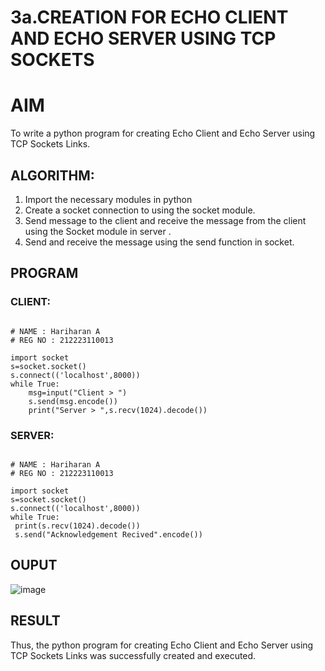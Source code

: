 # 3a.CREATION FOR ECHO CLIENT AND ECHO SERVER USING TCP SOCKETS
# AIM
To write a python program for creating Echo Client and Echo Server using TCP
Sockets Links.
## ALGORITHM:
1. Import the necessary modules in python
2. Create a socket connection to using the socket module.
3. Send message to the client and receive the message from the client using the Socket module in
 server .
4. Send and receive the message using the send function in socket.
## PROGRAM

### CLIENT:
```

# NAME : Hariharan A
# REG NO : 212223110013

import socket 
s=socket.socket() 
s.connect(('localhost',8000)) 
while True:
    msg=input("Client > ") 
    s.send(msg.encode()) 
    print("Server > ",s.recv(1024).decode())
```
### SERVER:
```

# NAME : Hariharan A
# REG NO : 212223110013

import socket
s=socket.socket()
s.connect(('localhost',8000))
while True:
 print(s.recv(1024).decode())
 s.send("Acknowledgement Recived".encode())
```
## OUPUT
![image](https://github.com/user-attachments/assets/d7b99a90-6b35-4871-93d7-189366d0dec9)

## RESULT
Thus, the python program for creating Echo Client and Echo Server using TCP Sockets Links 
was successfully created and executed.
